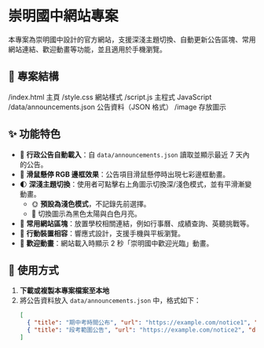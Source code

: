 # 崇明國中網站專案

本專案為崇明國中設計的官方網站，支援深淺主題切換、自動更新公告區塊、常用網站連結、歡迎動畫等功能，並且適用於手機瀏覽。

## 📁 專案結構

/index.html 主頁
/style.css 網站樣式
/script.js 主程式 JavaScript
/data/announcements.json 公告資料（JSON 格式）
/image 存放圖示

## ✨ 功能特色

- 🔁 **行政公告自動載入**：自 `data/announcements.json` 讀取並顯示最近 7 天內的公告。
- 🌈 **滑鼠懸停 RGB 邊框效果**：公告項目滑鼠懸停時出現七彩邊框動畫。
- 🌓 **深淺主題切換**：使用者可點擊右上角圖示切換深/淺色模式，並有平滑漸變動畫。
  - 🌞 **預設為淺色模式**，不記錄先前選擇。
  - 🌙 切換圖示為黑色太陽與白色月亮。
- 📅 **常用網站區塊**：放置學校相關連結，例如行事曆、成績查詢、英聽挑戰等。
- 📱 **行動裝置相容**：響應式設計，支援手機與平板瀏覽。
- 👋 **歡迎動畫**：網站載入時顯示 2 秒「崇明國中歡迎光臨」動畫。

## 🔧 使用方式

1. **下載或複製本專案檔案至本地**
2. 將公告資料放入 `data/announcements.json` 中，格式如下：
   ```json
   [
     { "title": "期中考時間公布", "url": "https://example.com/notice1", "date": "2025-05-29" },
     { "title": "段考範圍公告", "url": "https://example.com/notice2", "date": "2025-05-28" }
   ]
